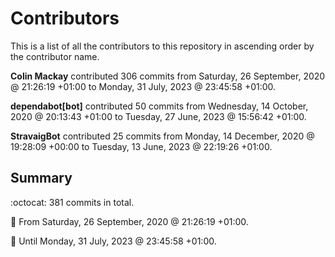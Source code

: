 # Contributors

This is a list of all the contributors to this repository in ascending order by the contributor name.

**Colin Mackay** contributed 306 commits from Saturday, 26 September, 2020 @ 21:26:19 +01:00 to Monday, 31 July, 2023 @ 23:45:58 +01:00.

**dependabot[bot]** contributed 50 commits from Wednesday, 14 October, 2020 @ 20:13:43 +01:00 to Tuesday, 27 June, 2023 @ 15:56:42 +01:00.

**StravaigBot** contributed 25 commits from Monday, 14 December, 2020 @ 19:28:09 +00:00 to Tuesday, 13 June, 2023 @ 22:19:26 +01:00.

## Summary

:octocat: 381 commits in total.

:date: From Saturday, 26 September, 2020 @ 21:26:19 +01:00.

:date: Until Monday, 31 July, 2023 @ 23:45:58 +01:00.

